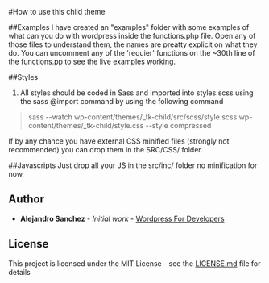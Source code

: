 #How to use this child theme

##Examples
I have created an "examples" folder with some examples of what can you do with wordpress inside the functions.php file. Open any of those files to understand them, the names are preatty explicit on what they do.
You can uncomment any of the 'requier' functions on the ~30th line of the functions.pp to see the live examples working.

##Styles
1) All styles should be coded in Sass and imported into styles.scss using the sass @import command by using the following command
> sass --watch wp-content/themes/_tk-child/src/scss/style.scss:wp-content/themes/_tk-child/style.css --style compressed

If by any chance you have external CSS minified files (strongly not recommended) you can drop them in the SRC/CSS/ folder.

##Javascripts
Just drop all your JS in the src/inc/ folder no minification for now.

## Author

* **Alejandro Sanchez** - *Initial work* - [Wordpress For Developers](https://github.com/alesanchezr/wordpress-for-developers)

## License

This project is licensed under the MIT License - see the [LICENSE.md](LICENSE.md) file for details